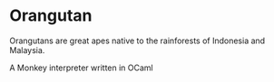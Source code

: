 # Orangutan
Orangutans are great apes native to the rainforests of Indonesia and Malaysia.

A Monkey interpreter written in OCaml
